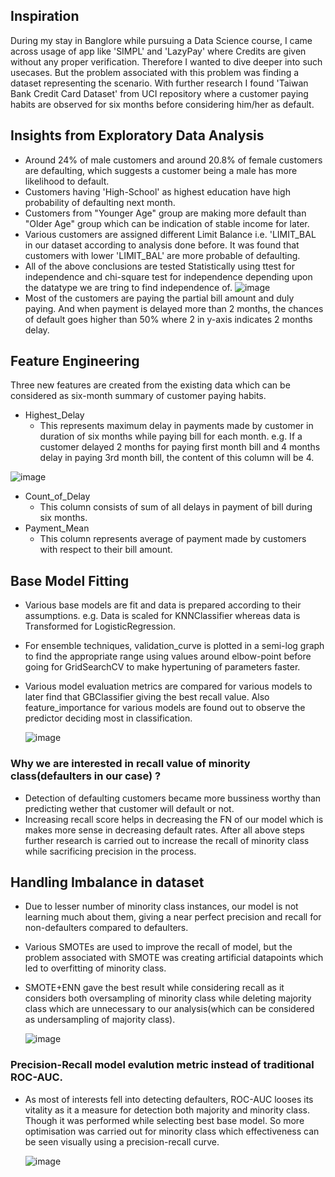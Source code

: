 ## Inspiration
During my stay in Banglore while pursuing a Data Science course, I came across usage of app like 'SIMPL' and 'LazyPay' where Credits are given without any proper verification. Therefore I wanted to dive deeper into such usecases. But the problem associated with this problem was finding a dataset representing the scenario. With further research I found 'Taiwan Bank Credit Card Dataset' from UCI repository where a customer paying habits are observed for six months before considering him/her as default.
## Insights from Exploratory Data Analysis
  
  * Around 24% of male customers and around 20.8% of female customers are defaulting, which suggests a customer being a male has more likelihood to default.
  * Customers having 'High-School' as highest education have high probability of defaulting next month.
  * Customers from "Younger Age" group are making more default than "Older Age" group which can be indication of stable income for later.
  * Various customers are assigned different Limit Balance i.e. 'LIMIT_BAL in our dataset according to analysis done before. It was found that customers with lower      'LIMIT_BAL' are more probable of defaulting.
  * All of the above conclusions are tested Statistically using ttest for independence and chi-square test for independence depending upon the datatype we are tring to find independence of.
  ![image](https://user-images.githubusercontent.com/102746816/161371196-ab84277f-3d33-49f8-9140-f814040c6c38.png)
  * Most of the customers are paying the partial bill amount and duly paying. And when payment is delayed more than 2 months, the chances of default goes higher than 50% where 2 in y-axis indicates 2 months delay.

## Feature Engineering
Three new features are created from the existing data which can be considered as six-month summary of customer paying habits.
  * Highest_Delay
    * This represents maximum delay in payments made by customer in duration of six months while paying bill for each month. e.g. If a customer delayed 2 months for paying first month bill and 4 months delay in paying 3rd month bill, the content of this column will be 4.
    
  ![image](https://user-images.githubusercontent.com/102746816/161371718-22b27e43-2cf6-42df-8a7b-5b5b241a3efe.png)

  * Count_of_Delay
    * This column consists of sum of all delays in payment of bill during six months.
  * Payment_Mean
    * This column represents average of payment made by customers with respect to their bill amount.

## Base Model Fitting
* Various base models are fit and data is prepared according to their assumptions. e.g. Data is scaled for KNNClassifier whereas data is Transformed for LogisticRegression.
* For ensemble techniques, validation_curve is plotted in a semi-log graph to find the appropriate range using values around elbow-point before going for GridSearchCV to make hypertuning of parameters faster.
* Various model evaluation metrics are compared for various models to later find that GBClassifier giving the best recall value. Also feature_importance for various models are found out to observe the predictor deciding most in classification.

  ![image](https://user-images.githubusercontent.com/102746816/161372666-5f83d221-c977-47da-9a9b-7b3498a5c504.png)

### Why we are interested in recall value of minority class(defaulters in our case) ?
* Detection of defaulting customers became more bussiness worthy than predicting wether that customer will default or not.
* Increasing recall score helps in decreasing the FN of our model which is makes more sense in decreasing default rates. After all above steps further research is carried out to increase the recall of minority class while sacrificing precision in the process.
## Handling Imbalance in dataset
* Due to lesser number of minority class instances, our model is not learning much about them, giving a near perfect precision and recall for non-defaulters compared to defaulters.
* Various SMOTEs are used to improve the recall of model, but the problem associated with SMOTE was creating artificial datapoints which led to overfitting of minority class.
* SMOTE+ENN gave the best result while considering recall as it considers both oversampling of minority class while deleting majority class which are unnecessary to our analysis(which can be considered as undersampling of majority class).

  ![image](https://user-images.githubusercontent.com/102746816/161372732-d9f94660-a0f2-49f6-8e55-a523751ed207.png)

### Precision-Recall model evalution metric instead of traditional ROC-AUC.
* As most of interests fell into detecting defaulters, ROC-AUC looses its vitality as it a measure for detection both majority and minority class. Though it was performed while selecting best base model. So more optimisation was carried out for minority class which effectiveness can be seen visually using a precision-recall curve.

   ![image](https://user-images.githubusercontent.com/102746816/161372703-4bd0b851-2586-4d61-b8bf-d15529b973ae.png)

    
  
